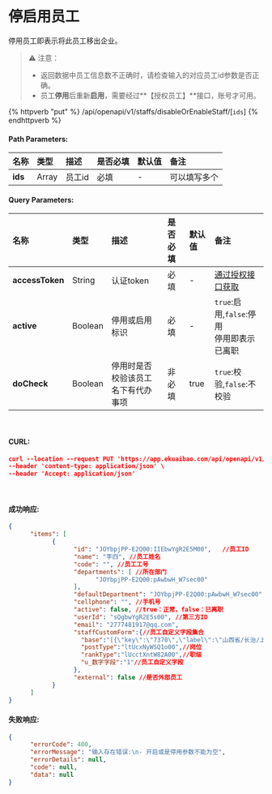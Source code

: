# 停启用员工

停用员工即表示将此员工移出企业。

> ⚠️ 注意：
>
> - 返回数据中员工信息数不正确时，请检查输入的对应员工id参数是否正确。
> - 员工**停用**后重新**启用**，需要经过**【授权员工】**接口，账号才可用。

{% httpverb "put" %} /api/openapi/v1/staffs/disableOrEnableStaff/[`ids`] {% endhttpverb %}

#### Path Parameters:

|名称  |类型    |描述   |是否必填   |默认值  | 备注 |
| :--------- | :------ | :---------| :------| :------|:------|
| **ids** | Array  |员工id| 必填 | - | 可以填写多个 | 

#### Query Parameters:

|名称  |类型    |描述   |是否必填   |默认值  | 备注 |
| :--------- | :------ | :---------| :------| :------|:------|
| **accessToken**   | String   | 认证token	                 | 必填  | - | [通过授权接口获取](/getting-started/auth.html) |
| **active**        | Boolean  | 停用或启用标识                 | 必填  | - | `true`:启用,`false`:停用<br>停用即表示已离职 | 
| **doCheck**       | Boolean  | 停用时是否校验该员工名下有代办事项 | 非必填 | true | `true`:校验,`false`:不校验 |

<br/>

#### CURL:
```json
curl --location --request PUT 'https://app.ekuaibao.com/api/openapi/v1/staffs/disableOrEnableStaff/[3Qobu2l0cs6k00:Fu0bySHs1oqc00,3Qobu2l0cs6k00:1m4bySHs1orc00]?accessToken=aO8bySRCSYhQ00&active=true' \
--header 'content-type: application/json' \
--header 'Accept: application/json'
```
<br/>

#### 成功响应:
```json
{
      "items": [
            {
                  "id": "JOYbpjPP-E2Q00:IIEbwYgR2E5M00",   //员工ID
                  "name": "李四", //员工姓名
                  "code": "", //员工工号
                  "departments": [ //所在部门
                        "JOYbpjPP-E2Q00:pAwbwH_W7sec00"
                  ],
                  "defaultDepartment": "JOYbpjPP-E2Q00:pAwbwH_W7sec00", //默认部门ID
                  "cellphone": "", //手机号
                  "active": false, //true：正常，false：已离职
                  "userId": "sQgbwYgR2E5s00", //第三方ID
                  "email": "2777481917@qq.com",
                  "staffCustomForm":{//员工自定义字段集合
                    "base":"[{\"key\":\"7370\",\"label\":\"山西省/长治/上党区\"}]",//常驻地
                    "postType":"ltUcxNyWSQ1o00",//岗位
                    "rankType":"lUcctXntW82A00",//职级
                    "u_数字字段":"1"//员工自定义字段
                  },
                  "external": false //是否外部员工
            }
      ]
}
```

#### 失败响应:
```json
{
      "errorCode": 400,
      "errorMessage": "输入存在错误:\n- 开启或是停用参数不能为空",
      "errorDetails": null,
      "code": null,
      "data": null
}
```